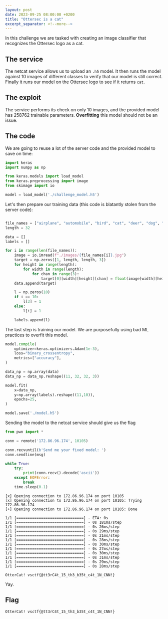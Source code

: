 ```yaml
---
layout: post
date: 2023-09-25 08:00:00 +0200
title: "Ottersec is a cat"
excerpt_separator: <!--more-->
---
```


In this challenge we are tasked with creating an image classifier that recognizes the Ottersec logo as a cat.
<!--more-->

## The service

The netcat service allows us to upload an `.h5` model. It then runs the model against 10 images of different classes to verify that our model is still correct. Finally it runs our model on the Ottersec logo to see if it returns `cat`.

## The exploit

The service performs its check on only 10 images, and the provided model has 258762 trainable parameters. **Overfitting** this model should not be an issue.

## The code

We are going to reuse a lot of the server code and the provided model to save on time:

```py
import keras
import numpy as np

from keras.models import load_model
from keras.preprocessing import image
from skimage import io

model = load_model('./challenge_model.h5')
```

Let's then prepare our training data (this code is blatantly stolen from the server code):

```py

file_names = ["airplane", "automobile", "bird", "cat", "deer", "dog", "frog", "horse", "ship", "truck", "ottersec-logo"]
length = 32

data = []
labels = []

for i in range(len(file_names)):
    image = io.imread(f"./images/{file_names[i]}.jpg")
    target = np.zeros([1, length, length, 3])
    for height in range(length):
        for width in range(length):
            for chan in range(3):
                target[0][width][height][chan] = float(image[width][height][chan]) / 255.0
    data.append(target)

    l = np.zeros(10)
    if i == 10:
        l[3] = 1
    else:
        l[i] = 1

    labels.append(l)
```

The last step is training our model. We are purposefully using bad ML practices to overfit this model.

```py
model.compile(
    optimizer=keras.optimizers.Adam(1e-3),
    loss="binary_crossentropy",
    metrics=["accuracy"],
)

data_np = np.array(data)
data_np = data_np.reshape((11, 32, 32, 3))

model.fit(
    x=data_np,
    y=np.array(labels).reshape((11,10)),
    epochs=25,
)

model.save('./model.h5')
```

Sending the model to the netcat service should give us the flag
```py
from pwn import *

conn = remote('172.86.96.174', 10105)

conn.recvuntil(b'Send me your fixed model: ')
conn.sendline(msg)

while True:
    try:
        print(conn.recv().decode('ascii'))
    except EOFError:
        break
    time.sleep(0.1)
```

```
[x] Opening connection to 172.86.96.174 on port 10105
[x] Opening connection to 172.86.96.174 on port 10105: Trying 172.86.96.174
[+] Opening connection to 172.86.96.174 on port 10105: Done

1/1 [==============================] - ETA: 0s
1/1 [==============================] - 0s 181ms/step
1/1 [==============================] - 0s 26ms/step
1/1 [==============================] - 0s 29ms/step
1/1 [==============================] - 0s 21ms/step
1/1 [==============================] - 0s 28ms/step
1/1 [==============================] - 0s 30ms/step
1/1 [==============================] - 0s 27ms/step
1/1 [==============================] - 0s 30ms/step
1/1 [==============================] - 0s 31ms/step
1/1 [==============================] - 0s 29ms/step
1/1 [==============================] - 0s 28ms/step

OtterCat! vsctf{@tt3rC4t_15_th3_b35t_c4t_1N_CNN!}
```

Yay.

## Flag

`OtterCat! vsctf{@tt3rC4t_15_th3_b35t_c4t_1N_CNN!}`